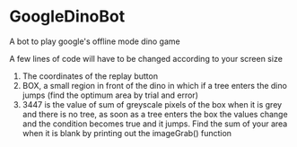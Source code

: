 # GoogleDinoBot
A bot to play google's offline mode dino game

A few lines of code will have to be changed according to your screen size

1. The coordinates of the replay button
2. BOX, a small region in front of the dino in which if a tree enters the dino jumps (find the optimum area by trial and error)
3. 3447 is the value of sum of greyscale pixels of the box when it is grey and there is no tree, as soon as a tree enters the box the values change and the condition becomes true and it jumps. Find the sum of your area when it is blank by printing out the imageGrab() function
